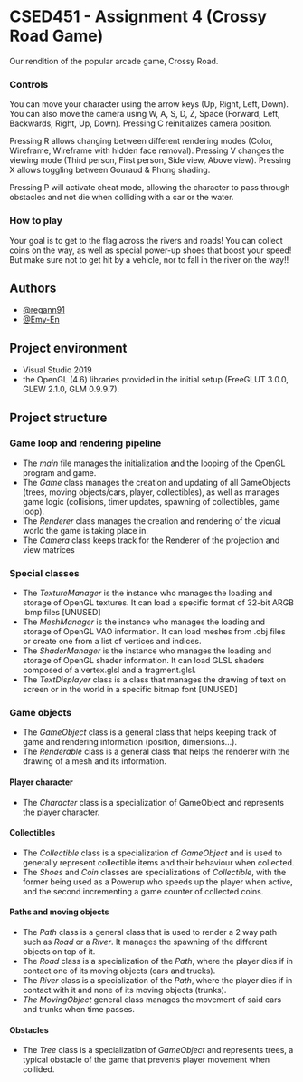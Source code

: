 # CSED451 - Assignment 4  (Crossy Road Game)

Our rendition of the popular arcade game, Crossy Road.

### Controls
You can move your character using the arrow keys (Up, Right, Left, Down). 
You can also move the camera using W, A, S, D, Z, Space (Forward, Left, Backwards, Right, Up, Down).
Pressing C reinitializes camera position.

Pressing R allows changing between different rendering modes (Color, Wireframe, Wireframe with hidden face removal).
Pressing V changes the viewing mode (Third person, First person, Side view, Above view).
Pressing X allows toggling between Gouraud & Phong shading.

Pressing P will activate cheat mode, allowing the character to pass through obstacles and not die when colliding with a car or the water.

### How to play
Your goal is to get to the flag across the rivers and roads! You can collect coins on the way, as well as special power-up shoes that boost your speed! But make sure not to get hit by a vehicle, nor to fall in the river on the way!!


## Authors

- [@regann91](https://www.github.com/regann91)
- [@Emy-En](https://www.github.com/Emy-En)

## Project environment

- Visual Studio 2019 
- the OpenGL (4.6) libraries provided in the initial setup (FreeGLUT 3.0.0, GLEW 2.1.0, GLM 0.9.9.7). 

## Project structure

### Game loop and rendering pipeline
- The *main* file manages the initialization and the looping of the OpenGL program and game.
- The *Game* class manages the creation and updating of all GameObjects (trees, moving objects/cars, player, collectibles), as well as manages game logic (collisions, timer updates, spawning of collectibles, game loop).
- The *Renderer* class manages the creation and rendering of the vicual world the game is taking place in.
- The *Camera* class keeps track for the Renderer of the projection and view matrices

### Special classes
- The *TextureManager* is the instance who manages the loading and storage of OpenGL textures. It can load a specific format of 32-bit ARGB .bmp files [UNUSED]
- The *MeshManager*  is the instance who manages the loading and storage of OpenGL VAO information. It can load meshes from .obj files or create one from a list of vertices and indices.
- The *ShaderManager*  is the instance who manages the loading and storage of OpenGL shader information. It can load GLSL shaders composed of a vertex.glsl and a fragment.glsl.
- The *TextDisplayer* class is a class that manages the drawing of text on screen or in the world in a specific bitmap font [UNUSED]

### Game objects
- The *GameObject* class is a general class that helps keeping track of game and rendering information (position, dimensions...).
- The *Renderable* class is a general class that helps the renderer with the drawing of a mesh and its information.

#### Player character
- The *Character* class is a specialization of GameObject and represents the player character. 

#### Collectibles
- The *Collectible* class is a specialization of *GameObject* and is used to generally represent collectible items and their behaviour when collected.
- The *Shoes* and *Coin* classes are specializations of *Collectible*, with the former being used as a Powerup who speeds up the player when active, and the second incrementing a game counter of collected coins.

#### Paths and moving objects
- The *Path* class is a general class that is used to render a 2 way path such as *Road* or a *River*. It manages the spawning of the different objects on top of it.
- The *Road* class is a specialization of the *Path*, where the player dies if in contact one of its moving objects (cars and trucks).
- The *River* class is a specialization of the *Path*, where the player dies if in contact with it and none of its moving objects (trunks).
- *The MovingObject* general class manages the movement of said cars and trunks when time passes.

#### Obstacles
- The *Tree* class is a specialization of *GameObject* and represents trees, a typical obstacle of the game that prevents player movement when collided.
